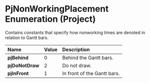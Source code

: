 
# PjNonWorkingPlacement Enumeration (Project)

Contains constants that specify how nonworking times are denoted in relation to Gantt bars.



|**Name**|**Value**|**Description**|
|:-----|:-----|:-----|
| **pjBehind**|0|Behind the Gantt bars.|
| **pjDoNotDraw**|2|Do not draw.|
| **pjInFront**|1|In front of the Gantt bars.|
